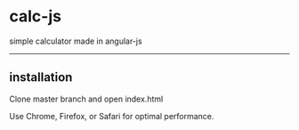 # calc-js
simple calculator made in angular-js

----
installation
----

Clone master branch and open index.html

Use Chrome, Firefox, or Safari for optimal performance.

